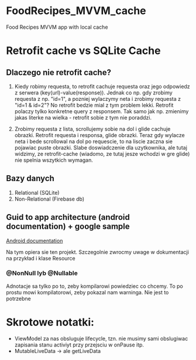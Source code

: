 # FoodRecipes_MVVM_cache
Food Recipes MVVM app with local cache


# Retrofit cache vs SQLite Cache

## Dlaczego nie retrofit cache?

1. Kiedy robimy requesta, to retrofit cachuje requesta oraz jego odpowiedz z serwera (key(url)-value(response)). 
Jednak co np. gdy zrobimy requesta z np. "id=1", a pozniej wylaczymy neta i zrobimy requesta z "id=1 & id=2"? No retrofit bedzie mial z tym problem lekki. Retrofit polaczy tylko konkretne query z responsem. 
Tak samo jak np. zmienimy jakas literke na wielka - retrofit sobie z tym nie poraddzi.

2. Zrobimy requesta z lista, scrollujemy sobie na dol i glide cachuje obrazki. Retrofit requesta i responsa, glide obrazki. Teraz gdy wylacze neta i bede scrollowal na dol po requescie, to na liscie zaczna sie pojawiac puste obrazki.
Slabe doswiadczenie dla uzytkownika, ale tutaj widzimy, ze retrofit-cache (wiadomo, ze tutaj jesze wchodzi w gre glide) nie spelnia wszytkich wymagan.


## Bazy danych

1. Relational (SQLite)
2. Non-Relational (Firebase db)


## Guid to app architecture (android documentation) + google sample
[Android documentation](https://developer.android.com/jetpack/docs/guide)

Na tym opiera sie ten projekt.
Szczegolnie zwrocmy uwage w dokumentacji na przykład i klase Resource

### @NonNull lyb @Nullable
Adnotacje sa tylko po to, zeby kompilarowi powiedziec co chcemy. To po prostu mowi kompilatorowi, zeby pokazal nam warninga. Nie jest to potrzebne




# Skrotowe notatki:


- ViewModel za nas obsluguje lifecycle, tzn. nie musimy sami obslugiwac zapisania stanu activiyt przy przejsciu w onPause itp.
- MutableLiveData -> ale getLiveData

